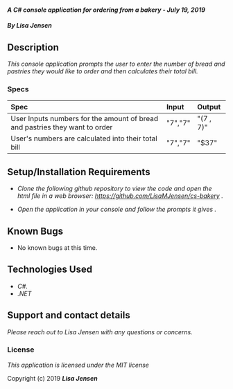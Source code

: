 

#### _A C# console application for ordering from a bakery - July 19, 2019_

#### _By **Lisa Jensen**_

## Description

_This console application prompts the user to enter the number of bread and pastries they would like to order and then calculates their total bill._

### Specs
| Spec | Input | Output |
| :-------------     | :------------- | :------------- |
| User Inputs numbers for the amount of bread and pastries they want to order  | "7","7" | "(7 , 7)" |
| User's numbers are calculated into their total bill | "7","7" | "$37" |

## Setup/Installation Requirements

* _Clone the following github repository to view the code and open the html file in a web browser: https://github.com/LisaMJensen/cs-bakery  ._

* _Open the application in your console and follow the prompts it gives  ._


## Known Bugs
* No known bugs at this time.

## Technologies Used

* _C#._
* _.NET_

## Support and contact details

_Please reach out to Lisa Jensen with any questions or concerns._

### License

*This application is licensed under the MIT license*

Copyright (c) 2019 **_Lisa Jensen_**
